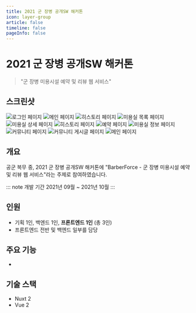 ```yaml
---
title: 2021 군 장병 공개SW 해커톤
icon: layer-group
article: false
timeline: false
pageInfo: false
---
```


# 2021 군 장병 공개SW 해커톤

> "군 장병 미용시설 예약 및 리뷰 웹 서비스"

## 스크린샷

<Screenshots>

<img src="./osam/1_login.png" alt="로그인 페이지" title="로그인 페이지"/>
<img src="./osam/2_main.png" alt="메인 페이지" title="메인 페이지"/>
<img src="./osam/3_history.png" alt="히스토리 페이지" title="히스토리 페이지"/>
<img src="./osam/4_barbershops.png" alt="미용실 목록 페이지" title="미용실 목록 페이지"/>
<img src="./osam/5_barbershop_datil.png" alt="미용실 상세 페이지" title="미용실 상세 페이지"/>
<img src="./osam/6_history.png" alt="히스토리 페이지" title="히스토리 페이지"/>
<img src="./osam/7_reservation.png" alt="예약 페이지" title="예약 페이지"/>
<img src="./osam/8_info.png" alt="미용실 정보 페이지" title="미용실 정보 페이지"/>
<img src="./osam/9_community.png" alt="커뮤니티 페이지" title="커뮤니티 페이지"/>
<img src="./osam/10_post.png" alt="커뮤니티 게시글 페이지" title="커뮤니티 게시글 페이지"/>
<img src="./osam/11_main.png" alt="메인 페이지" title="메인 페이지"/>

</Screenshots>

## 개요

공군 복무 중, 2021 군 장병 공개SW 해커톤에 "BarberForce - 군 장병 미용시설 예약 및 리뷰 웹 서비스"라는 주제로 참여하였습니다.

::: note 개발 기간
2021년 09월 ~ 2021년 10월
:::

## 인원

- 기획 1인, 백엔드 1인, **프론트엔드 1인** (총 3인)
- 프론트엔드 전반 및 백엔드 일부를 담당

## 주요 기능

- 

## 기술 스택

- Nuxt 2
- Vue 2

<script setup lang="ts">
    import Screenshots from '@components/Screenshots.vue'
</script>
